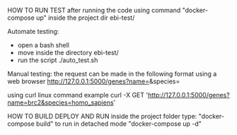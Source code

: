 HOW TO RUN TEST
after running the code using command "docker-compose up" inside the project dir ebi-test/

Automate testing:
- open a bash shell
- move inside the directory ebi-test/
- run the script ./auto_test.sh

Manual testing:
the request can be made in the following format using a web browser
http://127.0.0.1:5000/genes?name=<name>&species=<species>

using curl linux command example
curl -X GET 'http://127.0.0.1:5000/genes?name=brc2&species=homo_sapiens'


HOW TO BUILD DEPLOY AND RUN
inside the project folder type: 
"docker-compose build"
to run in detached mode
"docker-compose up -d"

